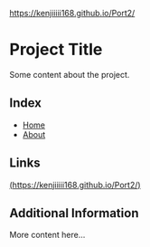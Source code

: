 https://kenjiiiii168.github.io/Port2/
# Project Title

Some content about the project.

## Index

- [Home](#)
- [About](#)

## Links

[(https://kenjiiiii168.github.io/Port2/)](https://kenjiiiii168.github.io/Port2/)

## Additional Information

More content here...
